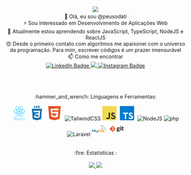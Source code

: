 <div id="header" align="center">
 <br>
 <img src="https://user-images.githubusercontent.com/94575637/235199614-7af5757e-a3a5-4ab9-8384-33631f0a1371.jpg" width="100" />


 <div id="hi" align="center">
  👋 Olá, eu sou @peusodati <br>
  ⚡ Sou interessado em Desenvolvimento de Aplicações Web <br>
  🌱 Atualmente estou aprendendo sobre JavaScript, TypeScript, NodeJS e ReactJS <br>
  😍 Desde o primeiro contato com algoritmos me apaixonei com o universo da programação. Para mim, escrever códigos é um prazer imensurável <br>
  📫 Como me encontrar <br>
 </div
 
  <br>
  
 <div id="badges">
  <a href="https://www.linkedin.com/in/peusodati">
    <img src="https://img.shields.io/badge/LinkedIn-blue?style=for-the-badge&logo=linkedin&logoColor=white" alt="LinkedIn Badge"/>
  </a>
  <a href = "peusodati@gmail.com">
    <img src="https://img.shields.io/badge/Gmail-D14836?style=for-the-badge&logo=gmail&logoColor=white" target="_blank"> 
  </a>
  <a href="https://instagram.com/peusoda" target="_blank">
    <img src="https://img.shields.io/badge/-Instagram-%23E4405F?style=for-the-badge&logo=instagram&logoColor=white" target="_blank" alt="Instagram Badge"/>
  </a>
 </div>
  <div>
   <img src="https://komarev.com/ghpvc/?username=peusodati&style=flat-square&color=blue" alt=""/>  
  </div>
 </div>
<div id="tecnologias" align="center">
 <br> 
 
 <div>
 <br><br>
 :hammer_and_wrench: Linguagens e Ferramentas: 
 <br><br>
  <img src="https://github.com/devicons/devicon/blob/master/icons/react/react-original-wordmark.svg" title="React" alt="React" width="40" height="40"/>&nbsp;
  <img src="https://github.com/devicons/devicon/blob/master/icons/css3/css3-plain-wordmark.svg"  title="CSS3" alt="CSS" width="40" height="40"/>&nbsp;
  <img src="https://github.com/devicons/devicon/blob/master/icons/html5/html5-original.svg" title="HTML5" alt="HTML" width="40" height="40"/>&nbsp;
  <img src="https://cdn.jsdelivr.net/gh/devicons/devicon/icons/tailwindcss/tailwindcss-plain.svg" title="TailwindCSS" alt="TailwindCSS" width="40" height="40" />
  <img src="https://github.com/devicons/devicon/blob/master/icons/javascript/javascript-original.svg" title="JavaScript" alt="JavaScript" width="40" height="40"/>&nbsp;
  <img src="https://github.com/devicons/devicon/blob/master/icons/typescript/typescript-original.svg" title="TypeScript" alt="TypeScript" width="40" height="40"/>&nbsp;
  <img src="https://cdn.jsdelivr.net/gh/devicons/devicon/icons/nodejs/nodejs-original.svg" title="NodeJS" alt="NodeJS" width="40" height="40" />
  <img src="https://cdn.jsdelivr.net/gh/devicons/devicon/icons/php/php-original.svg" title="PHP" alt="php" width="40" height="40" />
  <img src="https://cdn.jsdelivr.net/gh/devicons/devicon/icons/laravel/laravel-plain-wordmark.svg" title="Laravel" alt="Laravel" width="40" height="40" />
  <img src="https://github.com/devicons/devicon/blob/master/icons/mysql/mysql-original-wordmark.svg" title="MySQL"  alt="MySQL" width="40" height="40"/>&nbsp;
  <img src="https://github.com/devicons/devicon/blob/master/icons/git/git-original-wordmark.svg" title="Git" **alt="Git" width="40" height="40"/>
</div>
</div>  
  
<div align="center">
 <br><br>
 :fire: Estatísticas :
 <br><br>
 <div>
  <a href="https://github.com/peusodati">
  <img height="180em" src="https://github-readme-stats.vercel.app/api/top-langs/?username=peusodati&layout=compact&langs_count=7&theme=dracula"/>
  <img height="180em" src="https://github-readme-stats.vercel.app/api?username=peusodati&show_icons=true&theme=dracula&include_all_commits=true&count_private=true"/>
</div>

<!--
**PeusodaTI/PeusodaTI** is a ✨ _special_ ✨ repository because its `README.md` (this file) appears on your GitHub profile.

Here are some ideas to get you started:

- 🔭 I’m currently working on ...
- 🌱 I’m currently learning ...
- 👯 I’m looking to collaborate on ...
- 🤔 I’m looking for help with ...
- 💬 Ask me about ...
- 📫 How to reach me: ...
- 😄 Pronouns: ...
- ⚡ Fun fact: ...
-->
